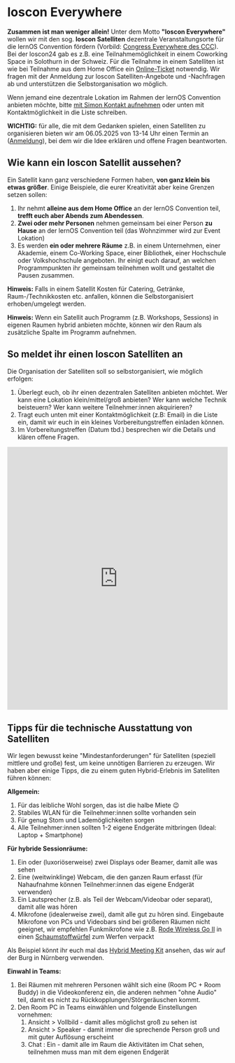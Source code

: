 # loscon Everywhere

**Zusammen ist man weniger allein!** Unter dem Motto **"loscon Everywhere"** wollen wir mit den sog. **loscon Satelliten** dezentrale Veranstaltungsorte für die lernOS Convention fördern (Vorbild: [Congress Everywhere des CCC](https://events.ccc.de/congress/2019/wiki/index.php/Congress_Everywhere)). Bei der loscon24 gab es z.B. eine Teilnahmemöglichkeit in einem Coworking Space in Solothurn in der Schweiz. Für die Teilnahme in einem Satelliten ist wie bei Teilnahme aus dem Home Office ein [Online-Ticket](https://pretix.eu/cogneon/loscon25/) notwendig. Wir fragen mit der Anmeldung zur loscon Satelliten-Angebote und -Nachfragen ab und unterstützen die Selbstorganisation wo möglich.

Wenn jemand eine dezentrale Lokation im Rahmen der lernOS Convention anbieten möchte, bitte [mit Simon Kontakt aufnehmen](mailto:simon.dueckert@cogneon.de?subject=loscon%20Satellit) oder unten mit Kontaktmöglichkeit in die Liste schreiben.

**WICHTIG:** für alle, die mit dem Gedanken spielen, einen Satelliten zu organisieren bieten wir am 06.05.2025 von 13-14 Uhr einen Termin an ([Anmeldung](https://events.teams.microsoft.com/event/2e11009b-585e-4baa-acac-bf6d77475a14@93e1683c-5df4-46ff-8c5a-de6f62e19d5d)), bei dem wir die Idee erklären und offene Fragen beantworten.


## Wie kann ein loscon Satellit aussehen?
Ein Satellit kann ganz verschiedene Formen haben, **von ganz klein bis etwas größer**. Einige Beispiele, die eurer Kreativität aber keine Grenzen setzen sollen:

1. Ihr nehmt **alleine aus dem Home Office** an der lernOS Convention teil, **trefft euch aber Abends zum Abendessen**.
1. **Zwei oder mehr Personen** nehmen gemeinsam bei einer Person **zu Hause** an der lernOS Convention teil (das Wohnzimmer wird zur Event Lokation)
1. Es werden **ein oder mehrere Räume** z.B. in einem Unternehmen, einer Akademie, einem Co-Working Space, einer Bibliothek, einer Hochschule oder Volkshochschule angeboten. Ihr einigt euch darauf, an welchen Programmpunkten ihr gemeinsam teilnehmen wollt und gestaltet die Pausen zusammen.

**Hinweis:** Falls in einem Satellit Kosten für Catering, Getränke, Raum-/Technikkosten etc. anfallen, können die Selbstorganisiert erhoben/umgelegt werden.

**Hinweis:** Wenn ein Satellit auch Programm (z.B. Workshops, Sessions) in eigenen Raumen hybrid anbieten möchte, können wir den Raum als zusätzliche Spalte im Programm aufnehmen. 

## So meldet ihr einen loscon Satelliten an
Die Organisation der Satelliten soll so selbstorganisiert, wie möglich erfolgen: 

1. Überlegt euch, ob ihr einen dezentralen Satelliten anbieten möchtet. Wer kann eine Lokation klein/mittel/groß anbieten? Wer kann welche Technik beisteuern? Wer kann weitere Teilnehmer:innen akquirieren?
1. Tragt euch unten mit einer Kontaktmöglichkeit (z.B: Email) in die Liste ein, damit wir euch in ein kleines Vorbereitungstreffen einladen können.
1. Im Vorbereitungstreffen (Datum tbd.) besprechen wir die Details und klären offene Fragen.

<iframe name="embed_readwrite" src="https://zumpad.zum.de/p/loscon25dezentrale?showControls=true&showChat=true&showLineNumbers=true&useMonospaceFont=false" width="100%" height="600" frameborder="0"></iframe>

## Tipps für die technische Ausstattung von Satelliten

Wir legen bewusst keine "Mindestanforderungen" für Satelliten (speziell mittlere und große) fest, um keine unnötigen Barrieren zu erzeugen. Wir haben aber einige Tipps, die zu einem guten Hybrid-Erlebnis im Satelliten führen können:

**Allgemein:**

1. Für das leibliche Wohl sorgen, das ist die halbe Miete 😉
1. Stabiles WLAN für die Teilnehmer:innen sollte vorhanden sein
1. Für genug Stom und Lademöglichkeiten sorgen
1. Alle Teilnehmer:innen sollten 1-2 eigene Endgeräte mitbringen (Ideal: Laptop + Smartphone)

**Für hybride Sessionräume:**

1. Ein oder (luxoriöserweise) zwei Displays oder Beamer, damit alle was sehen
1. Eine (weitwinklinge) Webcam, die den ganzen Raum erfasst (für Nahaufnahme können Teilnehmer:innen das eigene Endgerät verwenden)
1. Ein Lautsprecher (z.B. als Teil der Webcam/Videobar oder separat), damit alle was hören
1. Mikrofone (idealerweise zwei), damit alle gut zu hören sind. Eingebaute Mikrofone von PCs und Videobars sind bei größeren Räumen nicht geeignet, wir empfehlen Funkmikrofone wie z.B. [Rode Wireless Go II](https://amzn.to/3Y7snQX) in einen [Schaumstoffwürfel](https://amzn.to/3FUX7y6) zum Werfen verpackt

Als Beispiel könnt ihr euch mal das [Hybrid Meeting Kit](https://wiki.cogneon.de/hmk) ansehen, das wir auf der Burg in Nürnberg verwenden.

**Einwahl in Teams:**

1. Bei Räumen mit mehreren Personen wählt sich eine (Room PC + Room Buddy) in die Videokonferenz ein, die anderen nehmen "ohne Audio" teil, damit es nicht zu Rückkopplungen/Störgeräuschen kommt.
1. Den Room PC in Teams einwählen und folgende Einstellungen vornehmen:
   1. Ansicht > Vollbild - damit alles möglichst groß zu sehen ist
   1. Ansicht > Speaker - damit immer die sprechende Person groß und mit guter Auflösung erscheint
   1. Chat : Ein - damit alle im Raum die Aktivitäten im Chat sehen, teilnehmen muss man mit dem eigenen Endgerät